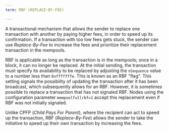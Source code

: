 ```yaml
---
term: RBF (REPLACE-BY-FEE)

---
```

A transactional mechanism that allows the sender to replace one transaction with another by paying higher fees, in order to speed up its confirmation. If a transaction with too low fees gets stuck, the sender can use *Replace-By-Fee* to increase the fees and prioritize their replacement transaction in the mempools.

RBF is applicable as long as the transaction is in the mempools; once in a block, it can no longer be replaced. At the initial sending, the transaction must specify its availability to be replaced by adjusting the `nSequence` value to a number less than `0xfffffffe`. This is known as an RBF "flag". This setting signals the possibility of updating the transaction after it has been broadcast, which subsequently allows for an RBF. However, it is sometimes possible to replace a transaction that has not signaled RBF. Nodes using the configuration parameter `mempoolfullrbf=1` accept this replacement even if RBF was not initially signaled.

Unlike CPFP (*Child Pays For Parent*), where the recipient can act to speed up the transaction, RBF (*Replace-By-Fee*) allows the sender to take the initiative to speed up their own transaction by increasing the fees.